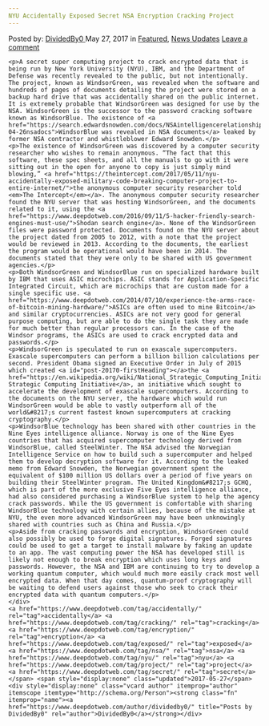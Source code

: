 ```yaml
---
NYU Accidentally Exposed Secret NSA Encryption Cracking Project
---
```

<article class="post-listing post-20170 post type-post status-publish format-standard has-post-thumbnail hentry  tag-accidentally tag-cracking tag-encryption tag-exposed tag-nsa tag-nyu tag-project tag-secret">
    <div class="post-inner">
        <span>Posted by: <a href="https://www.deepdotweb.com/author/dividedby0/" title="">DividedBy0 </a></span>
    <span>May 27, 2017</span>
    <span>in <a href="https://www.deepdotweb.com/category/deepdot-news/" rel="category tag">Featured</a>, <a href="https://www.deepdotweb.com/category/news-updates/" rel="category tag">News Updates</a></span>
    <span><a href="https://www.deepdotweb.com/2017/05/27/nyu-accidentally-exposed-secret-nsa-encryption-cracking-project/#respond">Leave a comment</a></span>
    </p>
    <div class="clear"></div>
    
    <p>A secret super computing project to crack encrypted data that is being run by New York University (NYU), IBM, and the Department of Defense was recently revealed to the public, but not intentionally. The project, known as WindsorGreen, was revealed when the software and hundreds of pages of documents detailing the project were stored on a backup hard drive that was accidentally shared on the public internet. It is extremely probable that WindsorGreen was designed for use by the NSA. WindsorGreen is the successor to the password cracking software known as WindsorBlue. The existence of <a href="https://search.edwardsnowden.com/docs/NSAintelligencerelationshipwithNorway2014-04-26nsadocs">WindsorBlue was revealed in NSA documents</a> leaked by former NSA contractor and whistleblower Edward Snowden.</p>
    <p>The existence of WindsorGreen was discovered by a computer security researcher who wishes to remain anonymous. “The fact that this software, these spec sheets, and all the manuals to go with it were sitting out in the open for anyone to copy is just simply mind blowing,” <a href="https://theintercept.com/2017/05/11/nyu-accidentally-exposed-military-code-breaking-computer-project-to-entire-internet/">the anonymous computer security researcher told <em>The Intercept</em></a>. The anonymous computer security researcher found the NYU server that was hosting WindsorGreen, and the documents related to it, using the <a href="https://www.deepdotweb.com/2016/09/11/5-hacker-friendly-search-engines-must-use/">Shodan search engine</a>. None of the WindsorGreen files were password protected. Documents found on the NYU server about the project dated from 2005 to 2012, with a note that the project would be reviewed in 2013. According to the documents, the earliest the program would be operational would have been in 2014. The documents stated that they were only to be shared with US government agencies.</p>
    <p>Both WindsorGreen and WindsorBlue run on specialized hardware built by IBM that uses ASIC microchips. ASIC stands for Application-Specific Integrated Circuit, which are microchips that are custom made for a single specific use. <a href="https://www.deepdotweb.com/2014/07/10/experience-the-arms-race-of-bitcoin-mining-hardware/">ASICs are often used to mine Bitcoin</a> and similar cryptocurrencies. ASICs are not very good for general purpose computing, but are able to do the single task they are made for much better than regular processors can. In the case of the Windsor programs, the ASICs are used to crack encrypted data and passwords.</p>
    <p>WindsorGreen is speculated to run on exascale supercomputers. Exascale supercomputers can perform a billion billion calculations per second. President Obama signed an Executive Order in July of 2015 which created <a id="post-20170-firstHeading"></a>the <a href="https://en.wikipedia.org/wiki/National_Strategic_Computing_Initiative">National Strategic Computing Initiative</a>, an initiative which sought to accelerate the development of exascale supercomputers. According to the documents on the NYU server, the hardware which would run WindsorGreen would be able to vastly outperform all of the world&#8217;s current fastest known supercomputers at cracking cryptography.</p>
    <p>WindsorBlue technology has been shared with other countries in the Nine Eyes intelligence alliance. Norway is one of the Nine Eyes countries that has acquired supercomputer technology derived from WindsorBlue, called SteelWinter. The NSA advised the Norwegian Intelligence Service on how to build such a supercomputer and helped them to develop decryption software for it. According to the leaked memo from Edward Snowden, the Norwegian government spent the equivalent of $100 million US dollars over a period of five years on building their SteelWinter program. The United Kingdom&#8217;s GCHQ, which is part of the more exclusive Five Eyes intelligence alliance, had also considered purchasing a WindsorBlue system to help the agency crack passwords. While the US government is comfortable with sharing WindsorBlue technology with certain allies, because of the mistake at NYU, the even more advanced WindsorGreen may have been unknowingly shared with countries such as China and Russia.</p>
    <p>Aside from cracking passwords and encryption, WindsorGreen could also possibly be used to forge digital signatures. Forged signatures could be used to get a target to install malware by faking an update to an app. The vast computing power the NSA has developed still is likely not enough to break encryption which uses long keys and passwords. However, the NSA and IBM are continuing to try to develop a working quantum computer, which would much more easily crack most well encrypted data. When that day comes, quantum-proof cryptography will be waiting to defend users against those who seek to crack their encrypted data with quantum computers.</p>
    </div>
    <a href="https://www.deepdotweb.com/tag/accidentally/" rel="tag">accidentally</a> <a href="https://www.deepdotweb.com/tag/cracking/" rel="tag">cracking</a> <a href="https://www.deepdotweb.com/tag/encryption/" rel="tag">encryption</a> <a href="https://www.deepdotweb.com/tag/exposed/" rel="tag">exposed</a> <a href="https://www.deepdotweb.com/tag/nsa/" rel="tag">nsa</a> <a href="https://www.deepdotweb.com/tag/nyu/" rel="tag">nyu</a> <a href="https://www.deepdotweb.com/tag/project/" rel="tag">project</a> <a href="https://www.deepdotweb.com/tag/secret/" rel="tag">secret</a></span> <span style="display:none" class="updated">2017-05-27</span>
    <div style="display:none" class="vcard author" itemprop="author" itemscope itemtype="http://schema.org/Person"><strong class="fn" itemprop="name"><a href="https://www.deepdotweb.com/author/dividedby0/" title="Posts by DividedBy0" rel="author">DividedBy0</a></strong></div>
    
